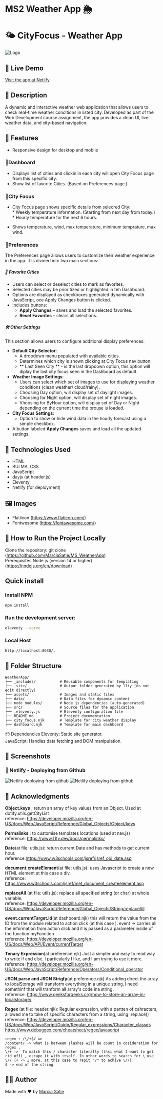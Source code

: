 # MS2 Weather App 🌦️


# 🌤️ CityFocus - Weather App
![Logo](./assets/logo.png)
## 🔗 Live Demo
[Visit the app at Netlify](https://ms2weatherapp.netlify.app/cityfocus/?city=berlin)

## 📜 Description
A dynamic and interactive weather web application that allows users to check real-time weather conditions in listed city. Developed as part of the Web Development course assignment, the app provides a clean UI, live weather data, and city-based navigation.

## 🎯 Features
-  Responsive design for desktop and mobile
### 📄Dashboard
-  Displays list of cities and clickin in each city will open City Focus page from this specific city.
- Show list of favorite Cities. (Based on Preferences page.)
### 📄City Focus
-  City Focus page shows specific details from selecred City: 
<br> * Weekly temperature information. (Starting from next day from today.)
<br> * Hourly temperature for the next 6 hours. 
    
-  Shows temperature, wind, max temperature, minimum temprature, max wind. 

### 📄Preferences
The Preferences page allows users to customize their weather experience in the app. It is divided into two main sections:

##### 🌆 Favorite Cities
- Users can select or deselect cities to mark as favorites.
- Selected cities may be prioritized or highlighted in teh Dashboard.
- Options are displayed as checkboxes generated dynamically with JavaScript, oce Apply Changes button is clicked.
- Includes buttons:
  - **Apply Changes** – saves and load the selected favorites.
  - **Reset Favorites** – clears all selections.

##### 🛠️ Other Settings
This section allows users to configure additional display preferences:
- **Default City Selector**:
  - A dropdown menu populated with available cities.
  - Determines which city is shown clicking at City Focus nav button.
  - ** Last Seen City ** - is the last dropdown option, this option will diplay the last city focus seen in the Dashboard as default.
- **Weather Image Settings**:
  - Users can select which set of images to use for displaying weather conditions (clean weather/ cloud/rainy).
  - Choosing Day option, will display set of daylight images.
  - Choosing for Night option, will display set of night images.
  - Vhoosing for ByHour option, will display set of Day or Night depending on the current time the brouse is loaded. 
- **City Focus Settings**:
  - Option to show or hide wind data in the hourly forecast using a simple checkbox.
- A button labeled **Apply Changes** saves and load all the updated settings. 

## 🚀 Technologies Used
- HTML
- BULMA, CSS
- JavaScript
- dayjs (at header.js)
- Eleventy
- Netlify (for deployment)

## 🖼️ Images
- Flatiicon (https://www.flaticon.com/)
- Fontwesome (https://fontawesome.com/)

## 🧪 How to Run the Project Locally
Clone the repository:
git clone  (https://github.com/MarciaSatie/MS_WeatherApp)
<br>
Prerequisites
Node.js (version 14 or higher) ​(https://nodejs.org/en/download)


## Quick install

### install NPM

```sh
npm install
```

### Run the development server:

```sh
eleventy --serve
```

### Local Host

```sh
http://localhost:8080/.
```

## 📂 Folder Structure

```plaintext
WeatherApp/
├── _includes/           # Reusable components for templating
├── _site/               # Output folder generated by 11ty (do not edit directly)
├── assets/              # Images and static files
├── data/                # Data files for dynamic content
├── node_modules/        # Node.js dependencies (auto-generated)
├── src/                 # Source files for the application
├── .eleventy.js         # Eleventy configuration file
├── README.md            # Project documentation
├── city_focus.njk       # Template for city weather display
├── dashboard.njk        # Template for main dashboard
```

📦 Dependencies
Eleventy: Static site generator.​
<br>JavaScript: Handles data fetching and DOM manipulation.​

## 📸 Screenshots
### 📍 Netlify - Deploying from Github
![Netlify deploying from github](./readMe/NetlifyWithGitHub_01.png)
![Netlify deploying from github](./readMe/NetlifyWithGitHub.png)

## 🙌 Acknowledgments

**Object.keys** ; return an array of key values from an Object. Used at dotify.utils.getCityList<br>
reference: https://developer.mozilla.org/en-US/docs/Web/JavaScript/Reference/Global_Objects/Object/keys

**Permalinks** : to customise templates locations (used at nav.js)<br>
reference: https://www.11ty.dev/docs/permalinks/

**Date**(at file: utils.js): return current Date and has methods to get current hour.<br>
reference:https://www.w3schools.com/jsref/jsref_obj_date.asp

**document.createElement**(at file: utils.js): uses Javascript to create a new HTML element at this case a div.<br>
reference: https://www.w3schools.com/jsref/met_document_createelement.asp

**replaceAll** (at file: utils.js): replace all specified string (or char) at whole variable.<br>
reference: https://developer.mozilla.org/en-US/docs/Web/JavaScript/Reference/Global_Objects/String/replaceAll

**event.currentTarget.id**(at dashboard.njk) this will return the value from the ID from the module related to action click (at this case <a>).
event -> carries all the information from action click and it is passed as a parameter inside of the function myFunction<br>
reference: https://developer.mozilla.org/en-US/docs/Web/API/Event/currentTarget

**Tenary Expression**(at preference.njk) Just a simpler and easy to read way to write if and else. I particularly I like, and I am trying to use it more.<br>
reference: https://developer.mozilla.org/en-US/docs/Web/JavaScript/Reference/Operators/Conditional_operator

**JSON.parse and JSON Strigfy**(at preference.njk) As adding direct the array to localStorage will transform everything in a unique string, I need somethinf that will tranform all array's code ina  string. <br>
reference: https://www.geeksforgeeks.org/how-to-store-an-array-in-localstorage/

**Regex** (at file: header.njk): Regular expression, with a partten of cahracters, allowed me to take of specific characters from a string, using .replace()
<br>reference: https://developer.mozilla.org/en-US/docs/Web/JavaScript/Guide/Regular_expressions/Character_classes<br>
 https://www.debuggex.com/cheatsheet/regex/javascript

 ````
regex : /\/+$/ => 
/content/ -> what is between slashes will be count in cosideration for regex .
\/+ ->  To match this / character literally (thsi what I want to get rid off) , escape it with itself. In other words to search for \ use \// (+ -> 1 more, at this case to repit "/" to achive \//).
$ -> end of the string
````

## 🙋‍♂️ Author
Made with ❤️ by [Marcia Satie](https://github.com/yourusername)





